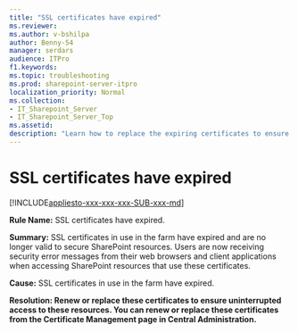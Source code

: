 ```yaml
---
title: "SSL certificates have expired"
ms.reviewer: 
ms.author: v-bshilpa
author: Benny-54
manager: serdars
audience: ITPro
f1.keywords:
ms.topic: troubleshooting
ms.prod: sharepoint-server-itpro
localization_priority: Normal
ms.collection:
- IT_Sharepoint_Server
- IT_Sharepoint_Server_Top
ms.assetid:
description: "Learn how to replace the expiring certificates to ensure uninterrupted access to resources."
---
```


# SSL certificates have expired

[!INCLUDE[appliesto-xxx-xxx-xxx-SUB-xxx-md](../includes/appliesto-xxx-xxx-xxx-SUB-xxx-md.md)] 

 **Rule Name:** SSL certificates have expired.
  
 **Summary:** SSL certificates in use in the farm have expired and are no longer valid to secure SharePoint resources. Users are now receiving security error messages from their web browsers and client applications when accessing SharePoint resources that use these certificates.
  
 **Cause:** SSL certificates in use in the farm have expired.
  
 **Resolution: Renew or replace these certificates to ensure uninterrupted access to these resources. You can renew or replace these certificates from the Certificate Management page in Central Administration.**
